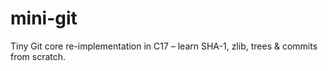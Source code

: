 # mini-git
Tiny Git core re-implementation in C17 – learn SHA-1, zlib, trees &amp; commits from scratch.
